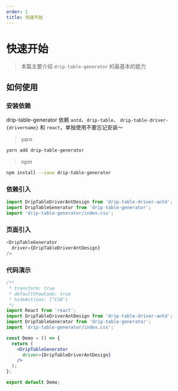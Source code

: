 ```yaml
---
order: 1
title: 快速开始
---
```


# 快速开始

> 本篇主要介绍 `drip-table-generator` 的最基本的能力

## 如何使用

### 安装依赖

drip-table-generator 依赖 `antd`、`drip-table`、 `drip-table-driver-{drivername}` 和 `react`，单独使用不要忘记安装～

> yarn

```sh
yarn add drip-table-generator
```

> npm
```sh
npm install --save drip-table-generator
```

### 依赖引入

```js
import DripTableDriverAntDesign from 'drip-table-driver-antd';
import DripTableGenerator from 'drip-table-generator';
import 'drip-table-generator/index.css';
```

### 页面引入

```js
<DripTableGenerator
  driver={DripTableDriverAntDesign}
/>
```

### 代码演示

```jsx
/**
 * transform: true
 * defaultShowCode: true
 * hideActions: ["CSB"]
 */
import React from 'react';
import DripTableDriverAntDesign from 'drip-table-driver-antd';
import DripTableGenerator from 'drip-table-generator';
import 'drip-table-generator/index.css';

const Demo = () => {
  return (
    <DripTableGenerator
      driver={DripTableDriverAntDesign}
    />
  );
};

export default Demo;
```
